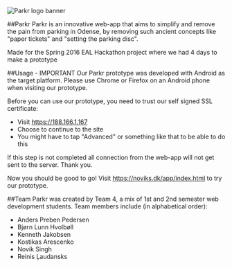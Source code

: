 ![Parkr logo banner](http://i.imgur.com/HPj6az7.png)

##Parkr
Parkr is an innovative web-app that aims to simplify and remove the pain from parking in Odense, by removing such ancient concepts like "paper tickets" and "setting the parking disc".

Made for the Spring 2016 EAL Hackathon project where we had 4 days to make a prototype

##Usage - IMPORTANT
Our Parkr prototype was developed with Android as the target platform. Please use Chrome or Firefox on an Android phone when visiting our prototype.

Before you can use our prototype, you need to trust our self signed SSL certificate:
* Visit https://188.166.1.167 
* Choose to continue to the site
* You might have to tap "Advanced" or something like that to be able to do this

If this step is not completed all connection from the web-app will not get sent to the server. Thank you.

Now you should be good to go! Visit https://noviks.dk/app/index.html to try our prototype.

##Team
Parkr was created by Team 4, a mix of 1st and 2nd semester web development students. Team members include (in alphabetical order):

* Anders Preben Pedersen
* Bjørn Lunn Hvolbøll
* Kenneth Jakobsen
* Kostikas Arescenko
* Novik Singh
* Reinis Ļaudansks
